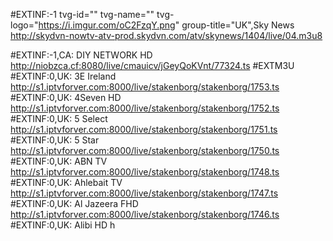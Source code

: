 


#EXTINF:-1 tvg-id="" tvg-name="" tvg-logo="https://i.imgur.com/oC2FzqY.png" group-title="UK",Sky News
http://skydvn-nowtv-atv-prod.skydvn.com/atv/skynews/1404/live/04.m3u8


#EXTINF:-1,CA: DIY NETWORK HD
http://niobzca.cf:8080/live/cmauicv/jGeyQoKVnt/77324.ts
#EXTM3U
#EXTINF:0,UK: 3E Ireland
http://s1.iptvforver.com:8000/live/stakenborg/stakenborg/1753.ts
#EXTINF:0,UK: 4Seven HD
http://s1.iptvforver.com:8000/live/stakenborg/stakenborg/1752.ts
#EXTINF:0,UK: 5 Select
http://s1.iptvforver.com:8000/live/stakenborg/stakenborg/1751.ts
#EXTINF:0,UK: 5 Star
http://s1.iptvforver.com:8000/live/stakenborg/stakenborg/1750.ts
#EXTINF:0,UK: ABN TV
http://s1.iptvforver.com:8000/live/stakenborg/stakenborg/1748.ts
#EXTINF:0,UK: Ahlebait TV
http://s1.iptvforver.com:8000/live/stakenborg/stakenborg/1747.ts
#EXTINF:0,UK: Al Jazeera FHD
http://s1.iptvforver.com:8000/live/stakenborg/stakenborg/1746.ts
#EXTINF:0,UK: Alibi HD
h
